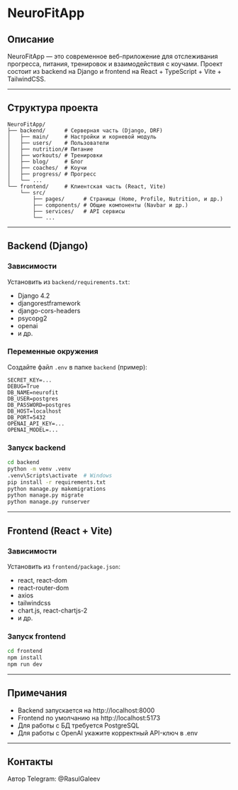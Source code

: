 # NeuroFitApp

## Описание
NeuroFitApp — это современное веб-приложение для отслеживания прогресса, питания, тренировок и взаимодействия с коучами. Проект состоит из backend на Django и frontend на React + TypeScript + Vite + TailwindCSS.

---

## Структура проекта

```
NeuroFitApp/
├── backend/      # Серверная часть (Django, DRF)
│   ├── main/     # Настройки и корневой модуль
│   ├── users/    # Пользователи
│   ├── nutrition/# Питание
│   ├── workouts/ # Тренировки
│   ├── blog/     # Блог
│   ├── coaches/  # Коучи
│   ├── progress/ # Прогресс
│   └── ...
└── frontend/     # Клиентская часть (React, Vite)
    └── src/
        ├── pages/      # Страницы (Home, Profile, Nutrition, и др.)
        ├── components/ # Общие компоненты (Navbar и др.)
        ├── services/   # API сервисы
        └── ...
```

---

## Backend (Django)

### Зависимости
Установить из `backend/requirements.txt`:
- Django 4.2
- djangorestframework
- django-cors-headers
- psycopg2
- openai
- и др.

### Переменные окружения
Создайте файл `.env` в папке `backend` (пример):
```
SECRET_KEY=...
DEBUG=True
DB_NAME=neurofit
DB_USER=postgres
DB_PASSWORD=postgres
DB_HOST=localhost
DB_PORT=5432
OPENAI_API_KEY=...
OPENAI_MODEL=...
```

### Запуск backend
```bash
cd backend
python -m venv .venv
.venv\Scripts\activate  # Windows
pip install -r requirements.txt
python manage.py makemigrations
python manage.py migrate
python manage.py runserver
```

---

## Frontend (React + Vite)

### Зависимости
Установить из `frontend/package.json`:
- react, react-dom
- react-router-dom
- axios
- tailwindcss
- chart.js, react-chartjs-2
- и др.

### Запуск frontend
```bash
cd frontend
npm install
npm run dev
```

---

## Примечания
- Backend запускается на http://localhost:8000
- Frontend по умолчанию на http://localhost:5173
- Для работы с БД требуется PostgreSQL
- Для работы с OpenAI укажите корректный API-ключ в .env

---

## Контакты
Автор Telegram: @RasulGaleev 